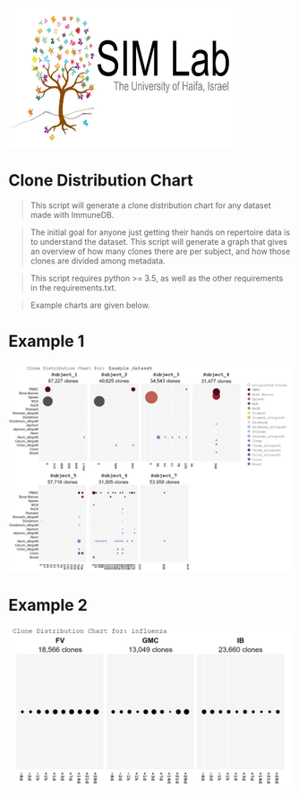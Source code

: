 <img src="https://github.com/DrexelSystemsImmunologyLab/CloneChart/blob/master/readme_images/simlablogo.JPG" title="SIM Lab" alt="SIM Lab" width="400" height="250"></a>

# Clone Distribution Chart

> This script will generate a clone distribution chart for any dataset made with ImmuneDB.

> The initial goal for anyone just getting their hands on repertoire data is to understand the dataset. This script will generate a graph that gives an overview of how many clones there are per subject, and how those clones are divided among metadata.

> This script requires python >= 3.5, as well as the other requirements in the requirements.txt.

> Example charts are given below.

# Example 1

<img src="https://github.com/DrexelSystemsImmunologyLab/CloneChart/blob/master/readme_images/example_dataset.JPG"></a>

# Example 2

<img src="https://github.com/DrexelSystemsImmunologyLab/CloneChart/blob/master/readme_images/influenza_example.JPG"></a>
